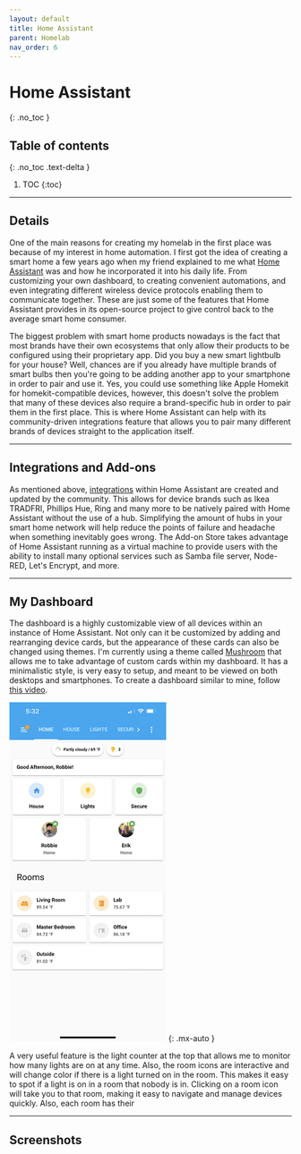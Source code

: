 ```yaml
---
layout: default
title: Home Assistant
parent: Homelab
nav_order: 6
---
```


# Home Assistant
{: .no_toc }

## Table of contents
{: .no_toc .text-delta }

1. TOC
{:toc}

---

## Details

One of the main reasons for creating my homelab in the first place was because of my interest in home automation. I first got the idea of creating a smart home a few years ago when my friend explained to me what [Home Assistant](https://www.home-assistant.io/) was and how he incorporated it into his daily life. From customizing your own dashboard, to creating convenient automations, and even integrating different wireless device protocols enabling them to communicate together. These are just some of the features that Home Assistant provides in its open-source project to give control back to the average smart home consumer. 

The biggest problem with smart home products nowadays is the fact that most brands have their own ecosystems that only allow their products to be configured using their proprietary app. Did you buy a new smart lightbulb for your house? Well, chances are if you already have multiple brands of smart bulbs then you're going to be adding another app to your smartphone in order to pair and use it. Yes, you could use something like Apple Homekit for homekit-compatible devices, however, this doesn't solve the problem that many of these devices also require a brand-specific hub in order to pair them in the first place. This is where Home Assistant can help with its community-driven integrations feature that allows you to pair many different brands of devices straight to the application itself. 

---

## Integrations and Add-ons

As mentioned above, [integrations](https://www.home-assistant.io/integrations/) within Home Assistant are created and updated by the community. This allows for device brands such as Ikea TRADFRI, Phillips Hue, Ring and many more to be natively paired with Home Assistant without the use of a hub. Simplifying the amount of hubs in your smart home network will help reduce the points of failure and headache when something inevitably goes wrong. The Add-on Store takes advantage of Home Assistant running as a virtual machine to provide users with the ability to install many optional services such as Samba file server, Node-RED, Let's Encrypt, and more. 

---

## My Dashboard

The dashboard is a highly customizable view of all devices within an instance of Home Assistant. Not only can it be customized by adding and rearranging device cards, but the appearance of these cards can also be changed using themes. I'm currently using a theme called [Mushroom](https://github.com/piitaya/lovelace-mushroom) that allows me to take advantage of custom cards within my dashboard. It has a minimalistic style, is very easy to setup, and meant to be viewed on both desktops and smartphones. To create a dashboard similar to mine, follow [this video](https://youtu.be/gouMnPxYHDc).

<img src="/assets/images/homeassistant_mobile_small.png" alt="Home Assistant Mobile Dashboard"> {: .mx-auto }

A very useful feature is the light counter at the top that allows me to monitor how many lights are on at any time. Also, the room icons are interactive and will change color if there is a light turned on in the room. This makes it easy to spot if a light is on in a room that nobody is in. Clicking on a room icon will take you to that room, making it easy to navigate and manage devices quickly. Also, each room has their 

---

## Screenshots

